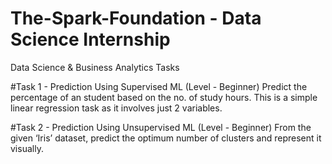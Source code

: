 # The-Spark-Foundation - Data Science Internship

Data Science & Business Analytics Tasks

#Task 1 - Prediction Using Supervised ML (Level - Beginner)
Predict the percentage of an student based on the no. of study hours.
This is a simple linear regression task as it involves just 2 variables.


#Task 2 - Prediction Using Unsupervised ML (Level - Beginner)
From the given ‘Iris’ dataset, predict the optimum number of clusters and represent it visually.
